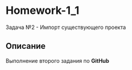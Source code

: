 # Homework-1_1
Задача №2 - Импорт существующего проекта
## Описание
Выполнение второго задания по **GitHub**

